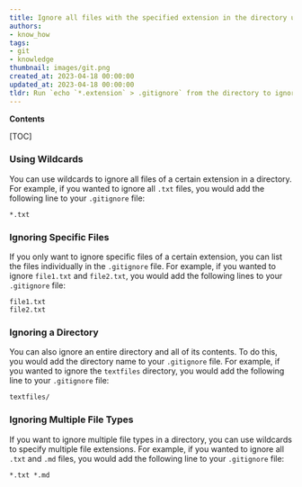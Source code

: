 ```yaml
---
title: Ignore all files with the specified extension in the directory using git
authors:
- know_how
tags:
- git
- knowledge
thumbnail: images/git.png
created_at: 2023-04-18 00:00:00
updated_at: 2023-04-18 00:00:00
tldr: Run `echo `*.extension` > .gitignore` from the directory to ignore all files of the specified extension.
---
```


**Contents**

[TOC]

### Using Wildcards

You can use wildcards to ignore all files of a certain extension in a directory. For example, if you wanted to ignore all `.txt` files, you would add the following line to your `.gitignore` file:

```
*.txt
```

### Ignoring Specific Files

If you only want to ignore specific files of a certain extension, you can list the files individually in the `.gitignore` file. For example, if you wanted to ignore `file1.txt` and `file2.txt`, you would add the following lines to your `.gitignore` file:

```
file1.txt
file2.txt
```

### Ignoring a Directory

You can also ignore an entire directory and all of its contents. To do this, you would add the directory name to your `.gitignore` file. For example, if you wanted to ignore the `textfiles` directory, you would add the following line to your `.gitignore` file:

```
textfiles/
```

### Ignoring Multiple File Types

If you want to ignore multiple file types in a directory, you can use wildcards to specify multiple file extensions. For example, if you wanted to ignore all `.txt` and `.md` files, you would add the following line to your `.gitignore` file:

```
*.txt *.md
```
